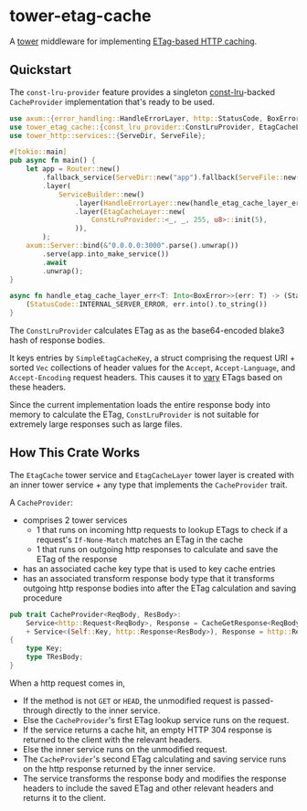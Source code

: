 # tower-etag-cache

A [tower](https://github.com/tower-rs) middleware for implementing [ETag-based HTTP caching](https://developer.mozilla.org/en-US/docs/Web/HTTP/Caching#etagif-none-match).

## Quickstart

The `const-lru-provider` feature provides a singleton [const-lru](https://docs.rs/const-lru/latest/const_lru)-backed `CacheProvider` implementation that's ready to be used.

```rust ignore
use axum::{error_handling::HandleErrorLayer, http::StatusCode, BoxError, Router};
use tower_etag_cache::{const_lru_provider::ConstLruProvider, EtagCacheLayer};
use tower_http::services::{ServeDir, ServeFile};

#[tokio::main]
pub async fn main() {
    let app = Router::new()
        .fallback_service(ServeDir::new("app").fallback(ServeFile::new("app/404.html")))
        .layer(
            ServiceBuilder::new()
                .layer(HandleErrorLayer::new(handle_etag_cache_layer_err))
                .layer(EtagCacheLayer::new(
                    ConstLruProvider::<_, _, 255, u8>::init(5),
                )),
        );
    axum::Server::bind(&"0.0.0.0:3000".parse().unwrap())
        .serve(app.into_make_service())
        .await
        .unwrap();
}

async fn handle_etag_cache_layer_err<T: Into<BoxError>>(err: T) -> (StatusCode, String) {
    (StatusCode::INTERNAL_SERVER_ERROR, err.into().to_string())
}
```

The `ConstLruProvider` calculates ETag as as the base64-encoded blake3 hash of response bodies.

It keys entries by `SimpleEtagCacheKey`, a struct comprising the request URI + sorted `Vec` collections of header values for the `Accept`, `Accept-Language`, and `Accept-Encoding` request headers. This causes it to [vary](https://developer.mozilla.org/en-US/docs/Web/HTTP/Caching#vary) ETags based on these headers.

Since the current implementation loads the entire response body into memory to calculate the ETag, `ConstLruProvider` is not suitable for extremely large responses such as large files.

## How This Crate Works

The `EtagCache` tower service and `EtagCacheLayer` tower layer is created with an inner tower service + any type that implements the `CacheProvider` trait. 

A `CacheProvider`:
- comprises 2 tower services
    - 1 that runs on incoming http requests to lookup ETags to check if a request's `If-None-Match` matches an ETag in the cache
    - 1 that runs on outgoing http responses to calculate and save the ETag of the response
- has an associated cache key type that is used to key cache entries
- has an associated transform response body type that it transforms outgoing http response bodies into after the ETag calculation and saving procedure 

```rust ignore
pub trait CacheProvider<ReqBody, ResBody>:
    Service<http::Request<ReqBody>, Response = CacheGetResponse<ReqBody, Self::Key>> // runs on request
    + Service<(Self::Key, http::Response<ResBody>), Response = http::Response<Self::TResBody>> // runs on response
{
    type Key;
    type TResBody;
}
```

When a http request comes in,
- If the method is not `GET` or `HEAD`, the unmodified request is passed-through directly to the inner service.
- Else the `CacheProvider`'s first ETag lookup service runs on the request.
- If the service returns a cache hit, an empty HTTP 304 response is returned to the client with the relevant headers.
- Else the inner service runs on the unmodified request.
- The `CacheProvider`'s second ETag calculating and saving service runs on the http response returned by the inner service.
- The service transforms the response body and modifies the response headers to include the saved ETag and other relevant headers and returns it to the client.
